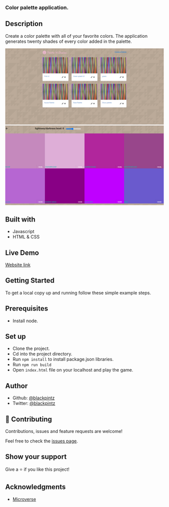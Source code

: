 
### Color palette application.

## Description

Create a color palette with all of your favorite colors. The application generates twenty shades of every color added in the palette. 

![screenshot](./src/images/frontPage.png)
![screenshot](./src/images/palette.png)

## Built with

- Javascript
- HTML & CSS

## Live Demo 

[Website link](https://rawcdn.githack.com/blackpintz/Todo-List/2eefcc4974cb22fd5232f0e892b35d712d81ffc9/dist/index.html)

## Getting Started

To get a local copy up and running follow these simple example steps.

## Prerequisites

- Install node.

## Set up

- Clone the project.
- Cd into the project directory.
- Run ```npm install``` to install package.json libraries.
- Run ```npm run build```
- Open ```index.html``` file on your localhost and play the game.



## Author

- Github: [@blackpintz](https://github.com/blackpintz)
- Twitter: [@blackpintz](https://twitter.com/blackpintz)


## 🤝 Contributing

Contributions, issues and feature requests are welcome!

Feel free to check the [issues page](https://github.com/blackpintz/Todo-List/issues).

## Show your support

Give a ⭐️ if you like this project!

## Acknowledgments

- [Microverse](https://www.microverse.org/)

